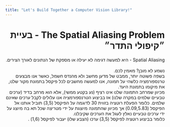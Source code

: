```yaml
---
title: "Let's Build Together a Computer Vision Library!"
---
```


<div dir="rtl">
<h1> The Spatial Aliasing Problem - בעיית ״קיפולי התדר״ </h1>
Spatial Aliasing
- 
היא למעשה דגימה לא יעילה או מספקת של הנתונים לאורך הצירים.
<br>
<br>
נשמע לא מובן? מאמין לכם.
<br>
בשפה פשוטה יותר, ממבט של מדען מחשב ולא מהנדס חשמל, כאשר אנו מבצעים טרנספורמציה כלשהי על תמונה, אנו למעשה מחשבים לכל פיקסל בתמונת מקור שלנו, את מיקומו בתמונת היעד.
<br>
מכיוון שמרחב התמונה שלנו אינו רציף (נע בקטע ממשי), אלא הוא מרחב בדיד (ערכים טבעיים שלמים במקרה שלנו) אז בביצוע הטרנספורמציה אנו עלולים לקבל ערכים שאינם שלמים.
כלומר הפעלת רוטציה בזווית 30 לדוגמה על הפיקסל 
(3,5) 
תוביל אותנו אל הפיקסל
(0.09,5.83) 
אך מכיוון שהתמונה מיוצגת על ידי מטריצה שכל תא בה מיוצג על ידי ערכים טבעיים נאלץ לעגל את הערכים שקיבלנו.
<br>
כלומר בביצוע רוטציה לפיקסל
(3,5) 
ערכו (הצבע שלו) יעבור לפיקסל
(1,6)
.


</div>